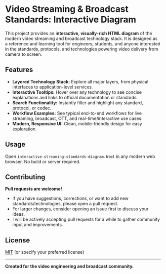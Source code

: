 # Video Streaming & Broadcast Standards: Interactive Diagram

This project provides an **interactive, visually-rich HTML diagram** of the modern video streaming and broadcast technology stack. It is designed as a reference and learning tool for engineers, students, and anyone interested in the standards, protocols, and technologies powering video delivery from camera to screen.

## Features
- **Layered Technology Stack:** Explore all major layers, from physical interfaces to application-level services.
- **Interactive Tooltips:** Hover over any technology to see concise explanations and links to official documentation or standards.
- **Search Functionality:** Instantly filter and highlight any standard, protocol, or codec.
- **Workflow Examples:** See typical end-to-end workflows for live streaming, broadcast, OTT, and real-time/interactive use cases.
- **Modern, Responsive UI:** Clean, mobile-friendly design for easy exploration.

## Usage
Open `interactive-streaming-standards-diagram.html` in any modern web browser. No build or server required.

## Contributing
**Pull requests are welcome!**
- If you have suggestions, corrections, or want to add new standards/technologies, please open a pull request.
- For larger changes, consider opening an issue first to discuss your ideas.
- I will be actively accepting pull requests for a while to gather community input and improvements.

## License
[MIT](LICENSE) (or specify your preferred license)

---

**Created for the video engineering and broadcast community.** 